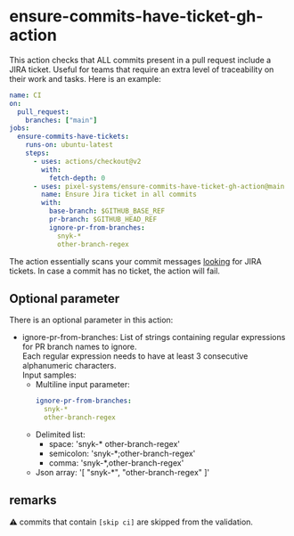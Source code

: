 # ensure-commits-have-ticket-gh-action

This action checks that ALL commits present in a pull request include a JIRA ticket. Useful for teams that require an extra level of traceability on their work and tasks. Here is an example:


```yml
name: CI
on:
  pull_request:
    branches: ["main"]
jobs:
  ensure-commits-have-tickets:
    runs-on: ubuntu-latest
    steps:
      - uses: actions/checkout@v2
        with:
          fetch-depth: 0
      - uses: pixel-systems/ensure-commits-have-ticket-gh-action@main
        name: Ensure Jira ticket in all commits
        with:
          base-branch: $GITHUB_BASE_REF
          pr-branch: $GITHUB_HEAD_REF
          ignore-pr-from-branches:
            snyk-*
            other-branch-regex
```

The action essentially scans your commit messages [looking](https://stackoverflow.com/questions/19322669/regular-expression-for-a-jira-identifier) for JIRA tickets. In case a commit has no ticket, the action will fail.

## Optional parameter

There is an optional parameter in this action:
  - ignore-pr-from-branches: List of strings containing regular expressions for PR branch names to ignore.<br />
  Each regular expression needs to have at least 3 consecutive alphanumeric characters.<br />
  Input samples:
      - Multiline input parameter:
        ```yaml
        ignore-pr-from-branches:
          snyk-*
          other-branch-regex
        ```
      - Delimited list:
        - space: 'snyk-\* other-branch-regex'
        - semicolon: 'snyk-\*;other-branch-regex'
        - comma: 'snyk-\*,other-branch-regex'
      - Json array: '[ \"snyk-\*\", \"other-branch-regex\" ]' 
## remarks

:warning: commits that contain `[skip ci]` are skipped from the validation.
